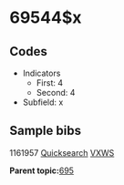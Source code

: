 # 69544$x

## Codes

-   Indicators
    -   First: 4
    -   Second: 4
-   Subfield: x

## Sample bibs

1161957 [Quicksearch](https://search.library.yale.edu/catalog/1161957) [VXWS](http://prodorbis.library.yale.edu:7014/vxws/GetHoldingsService?bibId=1161957)

**Parent topic:**[695](../../tags/695/695.md)

